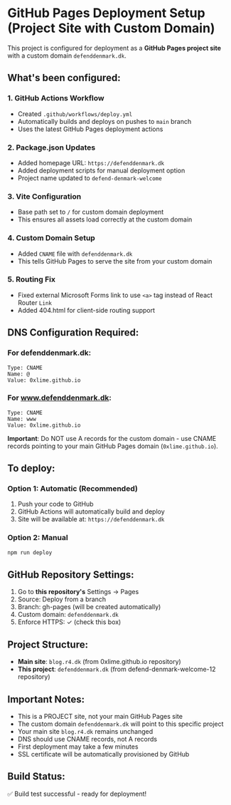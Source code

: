 # GitHub Pages Deployment Setup (Project Site with Custom Domain)

This project is configured for deployment as a **GitHub Pages project site** with a custom domain `defenddenmark.dk`.

## What's been configured:

### 1. GitHub Actions Workflow
- Created `.github/workflows/deploy.yml`
- Automatically builds and deploys on pushes to `main` branch
- Uses the latest GitHub Pages deployment actions

### 2. Package.json Updates
- Added homepage URL: `https://defenddenmark.dk`
- Added deployment scripts for manual deployment option
- Project name updated to `defend-denmark-welcome`

### 3. Vite Configuration
- Base path set to `/` for custom domain deployment
- This ensures all assets load correctly at the custom domain

### 4. Custom Domain Setup
- Added `CNAME` file with `defenddenmark.dk`
- This tells GitHub Pages to serve the site from your custom domain

### 5. Routing Fix
- Fixed external Microsoft Forms link to use `<a>` tag instead of React Router `Link`
- Added 404.html for client-side routing support

## DNS Configuration Required:

### For defenddenmark.dk:
```
Type: CNAME
Name: @
Value: 0xlime.github.io
```

### For www.defenddenmark.dk:
```
Type: CNAME  
Name: www
Value: 0xlime.github.io
```

**Important**: Do NOT use A records for the custom domain - use CNAME records pointing to your main GitHub Pages domain (`0xlime.github.io`).

## To deploy:

### Option 1: Automatic (Recommended)
1. Push your code to GitHub
2. GitHub Actions will automatically build and deploy
3. Site will be available at: `https://defenddenmark.dk`

### Option 2: Manual
```bash
npm run deploy
```

## GitHub Repository Settings:
1. Go to **this repository's** Settings → Pages
2. Source: Deploy from a branch
3. Branch: gh-pages (will be created automatically)
4. Custom domain: `defenddenmark.dk`
5. Enforce HTTPS: ✓ (check this box)

## Project Structure:
- **Main site**: `blog.r4.dk` (from 0xlime.github.io repository)
- **This project**: `defenddenmark.dk` (from defend-denmark-welcome-12 repository)

## Important Notes:
- This is a PROJECT site, not your main GitHub Pages site
- The custom domain `defenddenmark.dk` will point to this specific project
- Your main site `blog.r4.dk` remains unchanged
- DNS should use CNAME records, not A records
- First deployment may take a few minutes
- SSL certificate will be automatically provisioned by GitHub

## Build Status:
✅ Build test successful - ready for deployment!
